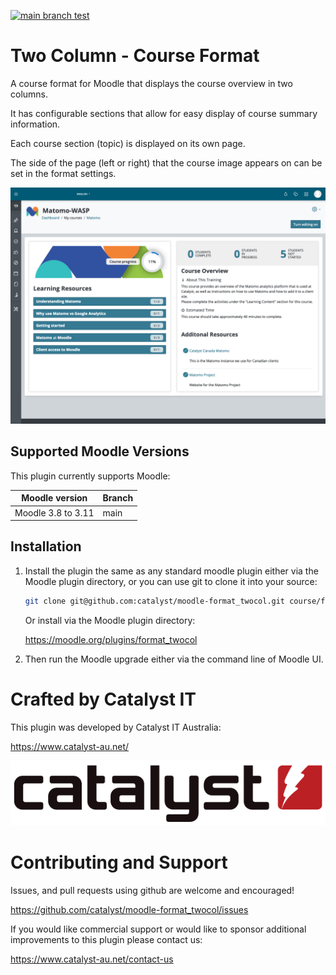 [![main branch test](https://github.com/catalyst/moodle-format_twocol/actions/workflows/ci.yml/badge.svg)](https://github.com/catalyst/moodle-format_twocol/actions/workflows/ci.yml)


# Two Column - Course Format

A course format for Moodle that displays the course overview in two columns.

It has configurable sections that allow for easy display of course summary information.

Each course section (topic) is displayed on its own page.

The side of the page (left or right) that the course image appears on can be set in the format settings.

![Two Column Screenshot](/pix/twocol_screenshot.png?raw=true)

## Supported Moodle Versions
This plugin currently supports Moodle:

| Moodle version     | Branch           |
| ------------------ | ---------------- |
| Moodle 3.8 to 3.11 | main             |

## Installation

1. Install the plugin the same as any standard moodle plugin either via the
   Moodle plugin directory, or you can use git to clone it into your source:

   ```sh
   git clone git@github.com:catalyst/moodle-format_twocol.git course/format_twocol
   ```

   Or install via the Moodle plugin directory:

   https://moodle.org/plugins/format_twocol

2. Then run the Moodle upgrade either via the command line of Moodle UI.

# Crafted by Catalyst IT


This plugin was developed by Catalyst IT Australia:

https://www.catalyst-au.net/

![Catalyst IT](/pix/catalyst-logo.png?raw=true)


# Contributing and Support

Issues, and pull requests using github are welcome and encouraged! 

https://github.com/catalyst/moodle-format_twocol/issues

If you would like commercial support or would like to sponsor additional improvements
to this plugin please contact us:

https://www.catalyst-au.net/contact-us
